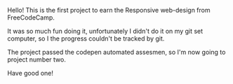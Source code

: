 Hello! This is the first project to earn the Responsive web-design from FreeCodeCamp.

It was so much fun doing it, unfortunately I didn't do it on my git set computer, so I the progress couldn't be tracked by git.

The project passed the codepen automated assesmen, so I'm now going to project number two.

Have good one!
